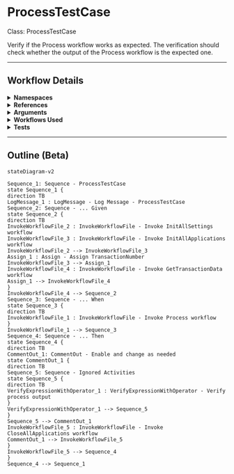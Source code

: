 # ProcessTestCase
Class: ProcessTestCase

Verify if the Process workflow works as expected.
The verification should check whether the output of the Process workflow is the expected one.

<hr />

## Workflow Details
<details>
    <summary>
    <b>Namespaces</b>
    </summary>

    - Microsoft.VisualBasic
- Microsoft.VisualBasic.Activities
- System
- System.Activities
- System.Activities.DynamicUpdate
- System.Activities.Expressions
- System.Activities.Statements
- System.Activities.Validation
- System.Activities.XamlIntegration
- System.Collections
- System.Collections.Generic
- System.Collections.ObjectModel
- System.Data
- System.Diagnostics
- System.Drawing
- System.IO
- System.Linq
- System.Linq.Expressions
- System.Net.Mail
- System.Runtime.Serialization
- System.Text
- System.Windows.Markup
- System.Xml
- System.Xml.Linq
- UiPath.Core
- UiPath.Core.Activities
- UiPath.Shared.Activities
- UiPath.Testing
- UiPath.Testing.Activities


</details>
<details>
    <summary>
    <b>References</b>
    </summary>

    - Microsoft.CSharp
- Microsoft.VisualBasic
- PresentationCore
- PresentationFramework
- System
- System.Activities
- System.ComponentModel
- System.ComponentModel.Composition
- System.ComponentModel.Primitives
- System.ComponentModel.TypeConverter
- System.Core
- System.Data
- System.Data.Common
- System.Drawing
- System.Linq
- System.ObjectModel
- System.Private.CoreLib
- System.Private.Xml
- System.Runtime.Serialization
- System.ServiceModel
- System.ServiceModel.Activities
- System.ValueTuple
- System.Xaml
- System.Xml
- System.Xml.Linq
- UiPath.Excel
- UiPath.Excel.Activities
- UiPath.System.Activities
- UiPath.Testing
- UiPath.Testing.Activities
- UiPath.Workflow
- WindowsBase


</details>
<details>
    <summary>
    <b>Arguments</b>
    </summary>

    <table><tr><th>Name</th><th>Direction</th><th>Type</th><th>Description</th></tr></table>
    
</details>
<details>
    <summary>
    <b>Workflows Used</b>
    </summary>

    - C:\Users\eyash\Documents\UiPath\LazyFramework\Framework\InitAllSettings.xaml
- C:\Users\eyash\Documents\UiPath\LazyFramework\Framework\InitAllApplications.xaml
- C:\Users\eyash\Documents\UiPath\LazyFramework\Framework\GetTransactionData.xaml
- C:\Users\eyash\Documents\UiPath\LazyFramework\Framework\Process.xaml
- C:\Users\eyash\Documents\UiPath\LazyFramework\Framework\CloseAllApplications.xaml

    
</details>
<details>
    <summary>
    <b>Tests</b>
    </summary>

    

    
</details>

<hr />

## Outline (Beta)

```mermaid
stateDiagram-v2

Sequence_1: Sequence - ProcessTestCase
state Sequence_1 {
direction TB
LogMessage_1 : LogMessage - Log Message - ProcessTestCase
Sequence_2: Sequence - ... Given
state Sequence_2 {
direction TB
InvokeWorkflowFile_2 : InvokeWorkflowFile - Invoke InitAllSettings workflow
InvokeWorkflowFile_3 : InvokeWorkflowFile - Invoke InitAllApplications workflow
InvokeWorkflowFile_2 --> InvokeWorkflowFile_3
Assign_1 : Assign - Assign TransactionNumber
InvokeWorkflowFile_3 --> Assign_1
InvokeWorkflowFile_4 : InvokeWorkflowFile - Invoke GetTransactionData workflow
Assign_1 --> InvokeWorkflowFile_4
}
InvokeWorkflowFile_4 --> Sequence_2
Sequence_3: Sequence - ... When
state Sequence_3 {
direction TB
InvokeWorkflowFile_1 : InvokeWorkflowFile - Invoke Process workflow
}
InvokeWorkflowFile_1 --> Sequence_3
Sequence_4: Sequence - ... Then
state Sequence_4 {
direction TB
CommentOut_1: CommentOut - Enable and change as needed
state CommentOut_1 {
direction TB
Sequence_5: Sequence - Ignored Activities
state Sequence_5 {
direction TB
VerifyExpressionWithOperator_1 : VerifyExpressionWithOperator - Verify process output
}
VerifyExpressionWithOperator_1 --> Sequence_5
}
Sequence_5 --> CommentOut_1
InvokeWorkflowFile_5 : InvokeWorkflowFile - Invoke CloseAllApplications workflow
CommentOut_1 --> InvokeWorkflowFile_5
}
InvokeWorkflowFile_5 --> Sequence_4
}
Sequence_4 --> Sequence_1
```
